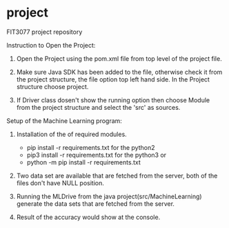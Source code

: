 # project

FIT3077 project repository

Instruction to Open the Project:
1) Open the Project using the pom.xml file from top level of the project file.


2) Make sure Java SDK has been added to the file, otherwise check it from the
    project structure, the file option top left hand side. In the Project 
    structure choose project.
    
3) If Driver class dosen't show the running option then choose Module from the
    project structure and select the 'src' as sources.

Setup of the Machine Learning program:

1) Installation of the of required modules.
   * pip install -r requirements.txt  for the python2
   * pip3 install -r requirements.txt for the python3
   or
   * python -m pip install -r requirements.txt

2) Two data set are available that are fetched from the server, both of the files don't have NULL position.

3) Running the MLDrive from the java project(src/MachineLearning) generate the data sets that are fetched from the server.

4) Result of the accuracy would show at the console.

